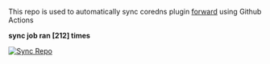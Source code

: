This repo is used to automatically sync coredns plugin [forward](https://github.com/QZLin/forward) using Github Actions

**sync job ran [212] times**

[![Sync Repo](https://github.com/QZLin/coredns-extract/actions/workflows/sync.yaml/badge.svg)](https://github.com/QZLin/coredns-extract/actions/workflows/sync.yaml)
